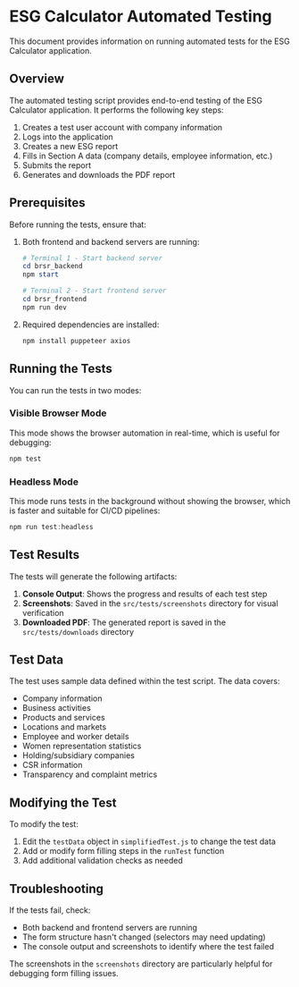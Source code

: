 # ESG Calculator Automated Testing

This document provides information on running automated tests for the ESG Calculator application.

## Overview

The automated testing script provides end-to-end testing of the ESG Calculator application. It performs the following key steps:

1. Creates a test user account with company information
2. Logs into the application 
3. Creates a new ESG report
4. Fills in Section A data (company details, employee information, etc.)
5. Submits the report
6. Generates and downloads the PDF report

## Prerequisites

Before running the tests, ensure that:

1. Both frontend and backend servers are running:
   ```powershell
   # Terminal 1 - Start backend server
   cd brsr_backend
   npm start

   # Terminal 2 - Start frontend server
   cd brsr_frontend
   npm run dev
   ```

2. Required dependencies are installed:
   ```powershell
   npm install puppeteer axios
   ```

## Running the Tests

You can run the tests in two modes:

### Visible Browser Mode

This mode shows the browser automation in real-time, which is useful for debugging:

```powershell
npm test
```

### Headless Mode

This mode runs tests in the background without showing the browser, which is faster and suitable for CI/CD pipelines:

```powershell
npm run test:headless
```

## Test Results

The tests will generate the following artifacts:

1. **Console Output**: Shows the progress and results of each test step
2. **Screenshots**: Saved in the `src/tests/screenshots` directory for visual verification
3. **Downloaded PDF**: The generated report is saved in the `src/tests/downloads` directory

## Test Data

The test uses sample data defined within the test script. The data covers:

- Company information
- Business activities
- Products and services
- Locations and markets
- Employee and worker details
- Women representation statistics
- Holding/subsidiary companies
- CSR information
- Transparency and complaint metrics

## Modifying the Test

To modify the test:

1. Edit the `testData` object in `simplifiedTest.js` to change the test data
2. Add or modify form filling steps in the `runTest` function
3. Add additional validation checks as needed

## Troubleshooting

If the tests fail, check:

- Both backend and frontend servers are running
- The form structure hasn't changed (selectors may need updating)
- The console output and screenshots to identify where the test failed

The screenshots in the `screenshots` directory are particularly helpful for debugging form filling issues.
